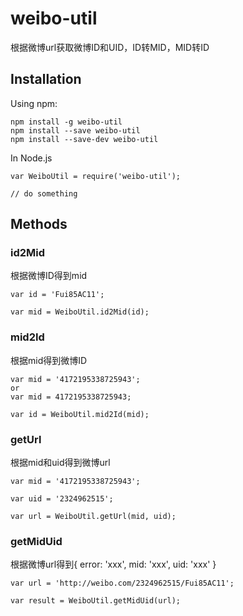 # weibo-util
根据微博url获取微博ID和UID，ID转MID，MID转ID

## Installation

Using npm:

```
npm install -g weibo-util
npm install --save weibo-util
npm install --save-dev weibo-util
```

In Node.js

```
var WeiboUtil = require('weibo-util');

// do something

```

## Methods

### id2Mid

根据微博ID得到mid

```
var id = 'Fui85AC11';

var mid = WeiboUtil.id2Mid(id);
```

### mid2Id

根据mid得到微博ID

```
var mid = '4172195338725943';
or
var mid = 4172195338725943;

var id = WeiboUtil.mid2Id(mid);
```

### getUrl
根据mid和uid得到微博url

```
var mid = '4172195338725943';

var uid = '2324962515';

var url = WeiboUtil.getUrl(mid, uid);
```


### getMidUid

根据微博url得到{ error: 'xxx', mid: 'xxx', uid: 'xxx' }

```
var url = 'http://weibo.com/2324962515/Fui85AC11';

var result = WeiboUtil.getMidUid(url);
```

